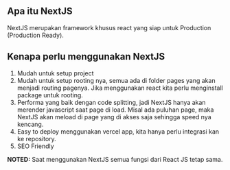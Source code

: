 ## Apa itu NextJS

NextJS merupakan framework khusus react yang siap untuk Production (Production Ready). 

## Kenapa perlu menggunakan NextJS

1. Mudah untuk setup project
2. Mudah untuk setup rooting nya, semua ada di folder pages yang akan menjadi routing pagenya. Jika menggunakan react kita perlu menginstall package untuk rooting.
3. Performa yang baik dengan code splitting, jadi NextJS hanya akan merender javascript saat page di load. Misal ada puluhan page, maka NextJS akan meload di page yang di akses saja sehingga speed nya kencang.
4. Easy to deploy menggunakan vercel app, kita hanya perlu integrasi kan ke repository.
5. SEO Friendly

**NOTED:** Saat menggunakan NextJS semua fungsi dari React JS tetap sama.